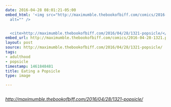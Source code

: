```yaml
---
date: 2016-04-28 08:01:21-05:00
embed_html: '<img src="http://maximumble.thebookofbiff.com/comics/2016-04-28-1321.png"
  alt="" />


  <cite>http://maximumble.thebookofbiff.com/2016/04/28/1321-popsicle/</cite>'
embed_url: http://maximumble.thebookofbiff.com/comics/2016-04-28-1321.png
layout: post
source: http://maximumble.thebookofbiff.com/2016/04/28/1321-popsicle/
tags:
- adulthood
- popsicle
timestamp: 1461848481
title: Eating a Popsicle
type: image

---
```

<img src="http://maximumble.thebookofbiff.com/comics/2016-04-28-1321.png" alt="" />

<cite>http://maximumble.thebookofbiff.com/2016/04/28/1321-popsicle/</cite>

